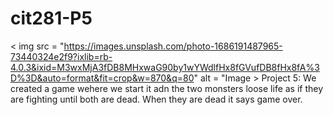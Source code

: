 # cit281-P5
< img src = "https://images.unsplash.com/photo-1686191487965-73440324e2f9?ixlib=rb-4.0.3&ixid=M3wxMjA3fDB8MHxwaG90by1wYWdlfHx8fGVufDB8fHx8fA%3D%3D&auto=format&fit=crop&w=870&q=80" alt = "Image >
Project 5: We created a game wehere we start it adn the two monsters loose life as if they are fighting until both are dead.  When they are dead it says game over.
